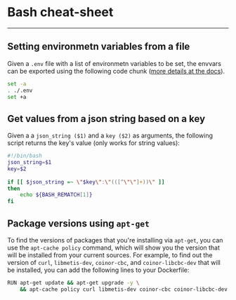 # Bash cheat-sheet
---

## Setting environmetn variables from a file

Given a `.env` file with a list of environmetn variables to be set, the envvars can be exported using the following code chunk ([more details at the docs](https://www.gnu.org/software/bash/manual/html_node/The-Set-Builtin.html)).
```bash
set -a
. ./.env
set +a
```

## Get values from a json string based on a key

Given a a `json_string ($1)` and a `key ($2)` as arguments, the following script returns the key's value (only works for string values):
```bash
#!/bin/bash  
json_string=$1  
key=$2  
  
if [[ $json_string =~ \"$key\":\"(([^\"\"]+))\" ]]  
then  
    echo ${BASH_REMATCH[1]}  
fi
```

## Package versions using `apt-get`

To find the versions of packages that you're installing via `apt-get`, you can use the `apt-cache policy` command, which will show you the version that will be installed from your current sources. For example, to find out the version of `curl`, `libmetis-dev`, `coinor-cbc`, and `coinor-libcbc-dev` that will be installed, you can add the following lines to your Dockerfile:

```bash
RUN apt-get update && apt-get upgrade -y \     
	&& apt-cache policy curl libmetis-dev coinor-cbc coinor-libcbc-dev
```
